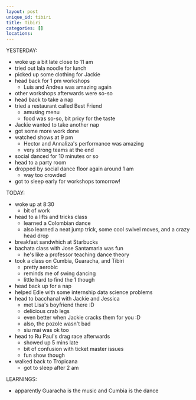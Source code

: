 ```yaml
---
layout: post
unique_id: tibiri
title: Tibiri
categories: []
locations: 
---
```


YESTERDAY:
* woke up a bit late close to 11 am
* tried out lala noodle for lunch
* picked up some clothing for Jackie
* head back for 1 pm workshops
  * Luis and Andrea was amazing again
* other workshops afterwards were so-so
* head back to take a nap
* tried a restaurant called Best Friend
  * amusing menu
  * food was so-so, bit pricy for the taste
* Jackie wanted to take another nap
* got some more work done
* watched shows at 9 pm
  * Hector and Annaliza's performance was amazing
  * very strong teams at the end
* social danced for 10 minutes or so
* head to a party room
* dropped by social dance floor again around 1 am
  * way too crowded
* got to sleep early for workshops tomorrow!

TODAY:
* woke up at 8:30
  * bit of work
* head to a lifts and tricks class
  * learned a Colombian dance
  * also learned a neat jump trick, some cool swivel moves, and a crazy head drop
* breakfast sandwhich at Starbucks
* bachata class with Jose Santamaria was fun
  * he's like a professor teaching dance theory
* took a class on Cumbia, Guaracha, and Tibiri
  * pretty aerobic
  * reminds me of swing dancing
  * little hard to find the 1 though
* head back up for a nap
* helped Edie with some internship data science problems
* head to bacchanal with Jackie and Jessica
  * met Lisa's boyfriend there :D
  * delicious crab legs
  * even better when Jackie cracks them for you :D
  * also, the pozole wasn't bad
  * siu mai was ok too
* head to Ru Paul's drag race afterwards
  * showed up 5 mins late
  * bit of confusion with ticket master issues
  * fun show though
* walked back to Tropicana
  * got to sleep after 2 am

LEARNINGS:
* apparently Guaracha is the music and Cumbia is the dance

